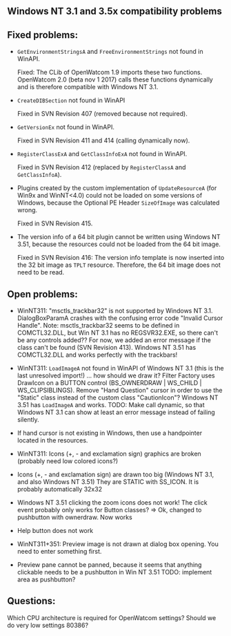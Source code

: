
Windows NT 3.1 and 3.5x compatibility problems
----------------------------------------------

Fixed problems:
---------------

- `GetEnvironmentStringsA` and `FreeEnvironmentStrings` not found in WinAPI.

	Fixed: The CLib of OpenWatcom 1.9 imports these two functions.
	OpenWatcom 2.0 (beta nov 1 2017) calls these functions dynamically and is therefore compatible with Windows NT 3.1.

- `CreateDIBSection` not found in WinAPI

	Fixed in SVN Revision 407 (removed because not required).

- `GetVersionEx` not found in WinAPI.

	Fixed in SVN Revision 411 and 414 (calling dynamically now).

- `RegisterClassExA` and `GetClassInfoExA` not found in WinAPI.

	Fixed in SVN Revision 412 (replaced by `RegisterClassA` and `GetClassInfoA`).

- Plugins created by the custom implementation of `UpdateResourceA` (for Win9x and WinNT<4.0) could not be loaded on
  some versions of Windows, because the Optional PE Header `SizeOfImage` was calculated wrong.
  
	Fixed in SVN Revision 415.

- The version info of a 64 bit plugin cannot be written using Windows NT 3.51, because the resources could not be loaded from the 64 bit image.

	Fixed in SVN Revision 416: The version info template is now inserted into the 32 bit image as `TPLT` resource.
	Therefore, the 64 bit image does not need to be read.

Open problems:
--------------

- WinNT311: "msctls_trackbar32" is not supported by Windows NT 3.1. DialogBoxParamA crashes with the confusing error code "Invalid Cursor Handle".
	Note: msctls_trackbar32 seems to be defined in COMCTL32.DLL, but Win NT 3.1 has no REGSVR32.EXE, so there can't be any controls added??
	For now, we added an error message if the class can't be found (SVN Revision 413).
	Windows NT 3.51 has COMCTL32.DLL and works perfectly with the trackbars!

- WinNT311: `LoadImageA` not found in WinAPI of Windows NT 3.1 (this is the last unresolved import!) ... how should we draw it? Filter Factory uses DrawIcon on a BUTTON control (BS_OWNERDRAW | WS_CHILD | WS_CLIPSIBLINGS).
	Remove "Hand Question" cursor in order to use the "Static" class instead of the custom class "CautionIcon"?
	Windows NT 3.51 has `LoadImageA` and works.
	TODO: Make call dynamic, so that Windows NT 3.1 can show at least an error message instead of failing silently.

- If hand cursor is not existing in Windows, then use a handpointer located in the resources.

- WinNT311: Icons (+, - and exclamation sign) graphics are broken (probably need low colored icons?)

- Icons (+, - and exclamation sign) are drawn too big (Windows NT 3.1, and also Windows NT 3.51)
	They are STATIC with SS_ICON. It is probably automatically 32x32

- Windows NT 3.51 clicking the zoom icons does not work!
	The click event probably only works for Button classes?
	=> Ok, changed to pushbutton with ownerdraw. Now works

- Help button does not work

- WinNT311+351: Preview image is not drawn at dialog box opening. You need to enter something first.

- Preview pane cannot be panned, because it seems that anything clickable needs to be a pushbutton in Win NT 3.51
	TODO: implement area as pushbutton?

Questions:
----------

Which CPU architecture is required for OpenWatcom settings? Should we do very low settings 80386?
